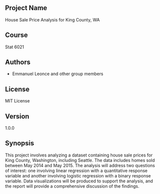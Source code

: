 ## Project Name
House Sale Price Analysis for King County, WA

## Course
Stat 6021

## Authors
- Emmanuel Leonce and other group members


## License
MIT License

## Version
1.0.0

## Synopsis
This project involves analyzing a dataset containing house sale prices for King County, Washington, including Seattle. The data includes homes sold between May 2014 and May 2015. The analysis will address two questions of interest: one involving linear regression with a quantitative response variable and another involving logistic regression with a binary response variable. Data visualizations will be produced to support the analysis, and the report will provide a comprehensive discussion of the findings.
